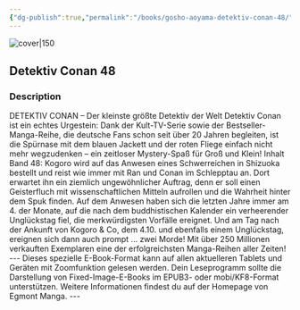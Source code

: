 ```yaml
---
{"dg-publish":true,"permalink":"/books/gosho-aoyama-detektiv-conan-48/","title":"\"Detektiv Conan 48\"","tags":["manga","crime"]}
---
```




![cover|150](http://books.google.com/books/content?id=E4nnCQAAQBAJ&printsec=frontcover&img=1&zoom=1&edge=curl&source=gbs_api)

## Detektiv Conan 48

### Description

DETEKTIV CONAN – Der kleinste größte Detektiv der Welt Detektiv Conan ist ein echtes Urgestein: Dank der Kult-TV-Serie sowie der Bestseller-Manga-Reihe, die deutsche Fans schon seit über 20 Jahren begleiten, ist die Spürnase mit dem blauen Jackett und der roten Fliege einfach nicht mehr wegzudenken – ein zeitloser Mystery-Spaß für Groß und Klein! Inhalt Band 48: Kogoro wird auf das Anwesen eines Schwerreichen in Shizuoka bestellt und reist wie immer mit Ran und Conan im Schlepptau an. Dort erwartet ihn ein ziemlich ungewöhnlicher Auftrag, denn er soll einen Geisterfluch mit wissenschaftlichen Mitteln aufrollen und die Wahrheit hinter dem Spuk finden. Auf dem Anwesen haben sich die letzten Jahre immer am 4. der Monate, auf die nach dem buddhistischen Kalender ein verheerender Unglückstag fiel, die merkwürdigsten Vorfälle ereignet. Und am Tag nach der Ankunft von Kogoro & Co, dem 4.10. und ebenfalls einem Unglückstag, ereignen sich dann auch prompt ... zwei Morde! Mit über 250 Millionen verkauften Exemplaren eine der erfolgreichsten Manga-Reihen aller Zeiten! --- Dieses spezielle E-Book-Format kann auf allen aktuelleren Tablets und Geräten mit Zoomfunktion gelesen werden. Dein Leseprogramm sollte die Darstellung von Fixed-Image-E-Books im EPUB3- oder mobi/KF8-Format unterstützen. Weitere Informationen findest du auf der Homepage von Egmont Manga. ---
```